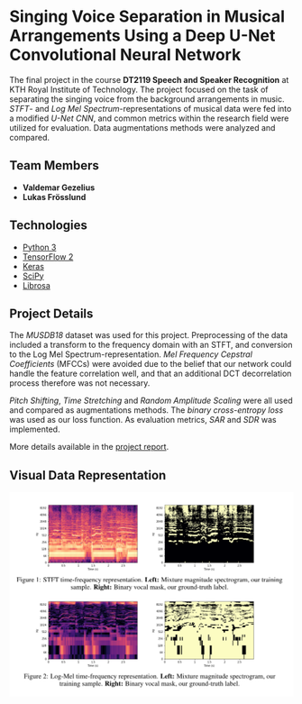 # Singing Voice Separation in Musical Arrangements Using a Deep U-Net Convolutional Neural Network

The final project in the course **DT2119 Speech and Speaker Recognition** at KTH Royal Institute of Technology. The project focused on the task of separating the singing voice from the background arrangements in music. _STFT_- and _Log Mel Spectrum_-representations of musical data were fed into a modified _U-Net CNN_, and common metrics within the research field were utilized for evaluation. Data augmentations methods were analyzed and compared.

## Team Members

<ul>
    <li>
        <strong>Valdemar Gezelius</strong>
    </li>  
    <li>
        <strong>Lukas Frösslund</strong>
    </li>
</ul>

## Technologies

-   [Python 3](https://www.python.org/)
-   [TensorFlow 2](https://www.tensorflow.org/)
-   [Keras](https://keras.io/)
-   [SciPy](https://www.scipy.org/)
-   [Librosa](https://librosa.org/doc/latest/index.html)

## Project Details

The _MUSDB18_ dataset was used for this project. Preprocessing of the data included a transform to the frequency domain with an STFT, and conversion to the Log Mel Spectrum-representation. _Mel Frequency Cepstral Coefficients_ (MFCCs) were avoided due to the belief that our network could handle the feature correlation well, and that an additional DCT decorrelation process therefore was not necessary.

_Pitch Shifting_, _Time Stretching_ and _Random Amplitude Scaling_ were all used and compared as augmentations methods. The _binary cross-entropy loss_ was used as our loss function. As evaluation metrics, _SAR_ and _SDR_ was implemented.

More details available in the <a href="https://github.com/vgez/Deep-Learning-Singing-Voice-Separation/blob/main/Project_Report_DT2119.pdf">project report</a>.

## Visual Data Representation

![data_rep](https://github.com/vgez/Deep-Learning-Singing-Voice-Separation/blob/main/images/data_rep.png?raw=true)
